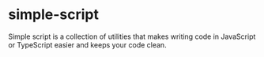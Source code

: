 # simple-script
Simple script is a collection of utilities that makes writing code in JavaScript or TypeScript  easier and keeps your code clean.
